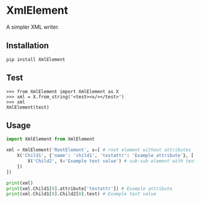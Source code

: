 # XmlElement

A simpler XML writer.

## Installation

`pip install XmlElement`

## Test

```
>>> from XmlElement import XmlElement as X
>>> xml = X.from_string('<test><x/></test>')
>>> xml
XmlElement(test)
```

## Usage

```python
import XmlElement from XmlElement

xml = XmlElement('RootElement', s=[ # root element without attributes
    X('Child1', {'name': 'child1', 'testattr': 'Example attribute'}, [ # sub element with an attribute
        X('Child2', t='Example text value') # sub-sub element with text value
    ])
])

print(xml)
print(xml.Child1[0].attribute['testattr']) # Example attribute
print(xml.Child1[0].Child2[0].text) # Example text value
```



